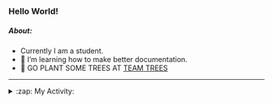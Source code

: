 ### Hello World!

##### About:
- Currently I am a student.
- 🌱 I’m learning how to make better documentation.
- 🌱 GO PLANT SOME TREES AT [TEAM TREES](https://teamtrees.org/)

---
<details>
  <summary>:zap: My Activity:</summary>
  
<!--START_SECTION:waka-->
![Code Time](http://img.shields.io/badge/Code%20Time-1%2C074%20hrs%2037%20mins-blue)

**I'm a Night 🦉** 

```text
🌞 Morning                1605 commits        ██░░░░░░░░░░░░░░░░░░░░░░░   10.00 % 
🌆 Daytime                5164 commits        ████████░░░░░░░░░░░░░░░░░   32.17 % 
🌃 Evening                4698 commits        ███████░░░░░░░░░░░░░░░░░░   29.26 % 
🌙 Night                  4587 commits        ███████░░░░░░░░░░░░░░░░░░   28.57 % 
```
📅 **I'm Most Productive on Wednesday** 

```text
Monday                   2349 commits        ████░░░░░░░░░░░░░░░░░░░░░   14.63 % 
Tuesday                  1972 commits        ███░░░░░░░░░░░░░░░░░░░░░░   12.28 % 
Wednesday                3726 commits        ██████░░░░░░░░░░░░░░░░░░░   23.21 % 
Thursday                 2230 commits        ███░░░░░░░░░░░░░░░░░░░░░░   13.89 % 
Friday                   1585 commits        ██░░░░░░░░░░░░░░░░░░░░░░░   09.87 % 
Saturday                 1469 commits        ██░░░░░░░░░░░░░░░░░░░░░░░   09.15 % 
Sunday                   2723 commits        ████░░░░░░░░░░░░░░░░░░░░░   16.96 % 
```


📊 **This Week I Spent My Time On** 

```text
🔥 Editors: 
VS Code                  4 hrs 29 mins       █████████████████████████   100.00 % 

🐱‍💻 Projects: 
CSF22                    2 hrs 21 mins       █████████████░░░░░░░░░░░░   52.51 % 
praise                   2 hrs 8 mins        ████████████░░░░░░░░░░░░░   47.49 % 
```


 Last Updated on 24/03/2023 06:08:38 UTC
<!--END_SECTION:waka-->
</details>
